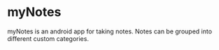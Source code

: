 # myNotes
myNotes is an android app for taking notes. Notes can be grouped into different custom categories.
